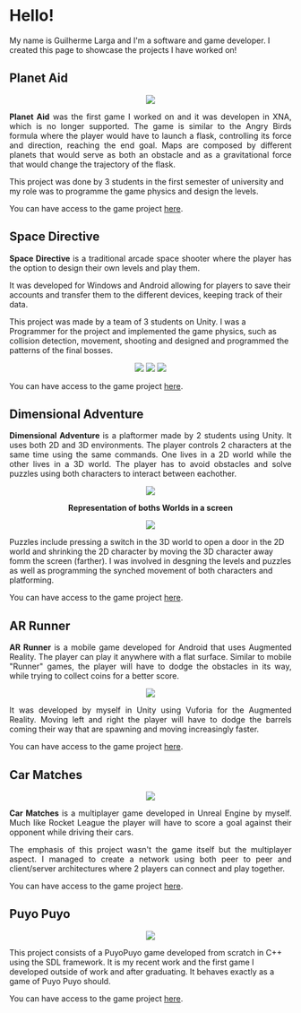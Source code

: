 # Hello!

My name is Guilherme Larga and I'm a software and game developer. I created this page to showcase the projects I have worked on!

## Planet Aid

<p align="center">
<img src="https://i.imgur.com/uQbbDKd.png">
</p>
  
<p align="justify"><strong>Planet Aid</strong> was the first game I worked on and it was developen in XNA, which is no longer supported. The game is similar to the Angry Birds formula where the player would have to launch a flask, controlling its force and direction, reaching the end goal. Maps are composed by different planets that would serve as both an obstacle and as a gravitational force that would change the trajectory of the flask.</p>

<p align="justify">
  
This project was done by 3 students in the first semester of university and my role was to programme the game physics and design the levels. 

</p>

You can have access to the game project [here](https://github.com/SirDonutz/PlanetAid-Code).

## Space Directive

<p align="justify"> <strong>Space Directive</strong> is a traditional arcade space shooter where the player has the option to design their own levels and play them.
  
</p>

<p align="justify">
  
It was developed for Windows and Android allowing for players to save their accounts and transfer them to the different devices, keeping track of their data.

</p>

<p align="justify">

This project was made by a team of 3 students on Unity. I was a Programmer for the project and implemented the game physics, such as collision detection, movement, shooting and designed and programmed the patterns of the final bosses.

</p>

<p align="center">

<img src="https://i.imgur.com/YU0zLYp.png">

<img src="https://i.imgur.com/Ifr4PCj.png">

<img src="https://i.imgur.com/L9VghFe.png">

</p>

You can have access to the game project [here](https://github.com/Guister/Space-Directive).


## Dimensional Adventure

<p align="justify"> <strong>Dimensional Adventure</strong> is a plaftormer made by 2 students using Unity. It uses both 2D and 3D environments. The player controls 2 characters at the same time using the same commands. One lives in a 2D world while the other lives in a 3D world. The player has to avoid obstacles and solve puzzles using both characters to interact between eachother.
  
</p>

<p align="center">
<img src="https://i.imgur.com/aXMqX6r.png">
</p>

<p align="center"> <strong> Representation of boths Worlds in a screen </strong> </p>
  
<p align="center">
<img src="https://i.imgur.com/0iKyHtl.png">
</p>

<p align="justify">

Puzzles include pressing a switch in the 3D world to open a door in the 2D world and shrinking the 2D character by moving the 3D character away fomm the screen (farther). I was involved in desgning the levels and puzzles as well as programming the synched movement of both characters and platforming.

</p>

You can have access to the game project [here](https://github.com/Guister/2D3D-Project).

## AR Runner

<p align="justify"> <strong>AR Runner</strong> is a mobile game developed for Android that uses Augmented Reality. The player can play it anywhere with a flat surface. Similar to mobile "Runner" games, the player will have to dodge the obstacles in its way, while trying to collect coins for a better score.
  
</p>

<p align="center">
<img src="https://i.imgur.com/bbusohl.png">
</p>

<p align="justify"> It was developed by myself in Unity using Vuforia for the Augmented Reality. Moving left and right the player will have to dodge the barrels coming their way that are spawning and moving increasingly faster.
  
</p>

You can have access to the game project [here](https://github.com/Guister/AR-Project).

## Car Matches

<p align="center">
<img src="https://i.imgur.com/7uj5CtH.png">
</p>

<p align="justify"> <strong>Car Matches</strong> is a multiplayer game developed in Unreal Engine by myself. Much like Rocket League the player will have to score a goal against their opponent while driving their cars. 

</p>

<p align="justify"> The emphasis of this project wasn't the game itself but the multiplayer aspect. I managed to create a network using both peer to peer and client/server architectures where 2 players can connect and play together.
  
  </p>

You can have access to the game project [here](https://github.com/Guister/Multiplayer-Project-2).



## Puyo Puyo

<p align="center">
<img src="https://i.imgur.com/R7VpDun.png">
</p>

This project consists of a PuyoPuyo game developed from scratch in C++ using the SDL framework. It is my recent work and the first game I developed outside of work and after graduating. It behaves exactly as a game of Puyo Puyo should.
 
  </p>

You can have access to the game project [here](https://github.com/Guister/PuyoPuyo).
